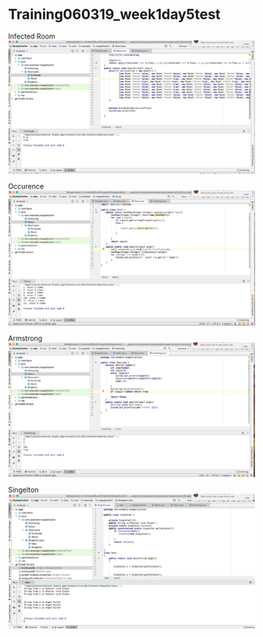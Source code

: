 # Training060319_week1day5test
Infected Room
![text](https://github.com/MonsterLordSlayer/Training060319_week1day5test/blob/master/Screen%20Shot%202019-06-07%20at%204.32.52%20PM.png)

Occurence
![text](https://github.com/MonsterLordSlayer/Training060319_week1day5test/blob/master/Screen%20Shot%202019-06-07%20at%204.51.03%20PM.png)

Armstrong
![text](https://github.com/MonsterLordSlayer/Training060319_week1day5test/blob/master/Screen%20Shot%202019-06-07%20at%204.53.52%20PM.png)

Singelton
![text](https://github.com/MonsterLordSlayer/Training060319_week1day5test/blob/master/Screen%20Shot%202019-06-07%20at%205.06.33%20PM.png)

